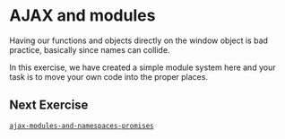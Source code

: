 # AJAX and modules

Having our functions and objects directly on the window object is bad practice, basically since names can collide.

In this exercise, we have created a simple module system here and your task is to move your own code into the proper places.

## Next Exercise

[`ajax-modules-and-namespaces-promises`](ajax-modules-and-namespaces)
